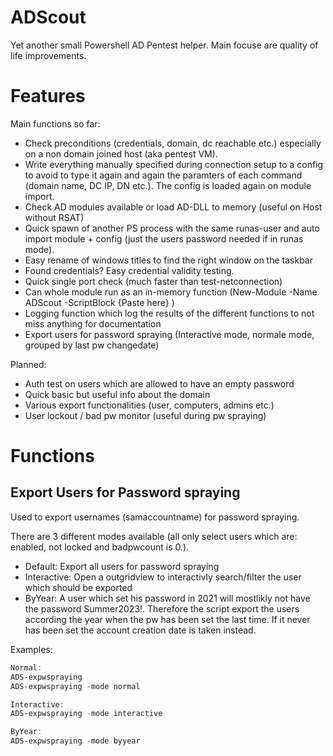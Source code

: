 # ADScout

Yet another small Powershell AD Pentest helper.
Main focuse are quality of life improvements.

# Features

Main functions so far:
- Check preconditions (credentials, domain, dc reachable etc.) especially on a non domain joined host (aka pentest VM).
- Write everything manually specified during connection setup to a config to avoid to type it again and again the paramters of each command (domain name, DC IP, DN etc.). The config is loaded again on module import.
- Check AD modules available or load AD-DLL to memory (useful on Host without RSAT)
- Quick spawn of another PS process with the same runas-user and auto import module + config (just the users password needed if in runas mode).
- Easy rename of windows titles to find the right window on the taskbar
- Found credentials? Easy credential validity testing.
- Quick single port check (much faster than test-netconnection)
- Can whole module run as an in-memory function (New-Module -Name ADScout -ScriptBlock {Paste here} )
- Logging function which log the results of the different functions to not miss anything for documentation
- Export users for password spraying (Interactive mode, normale mode, grouped by last pw changedate)

Planned:
- Auth test on users which are allowed to have an empty password
- Quick basic but useful info about the domain
- Various export functionalities (user, computers, admins etc.)
- User lockout / bad pw monitor (useful during pw spraying)


# Functions
## Export Users for Password spraying

Used to export usernames (samaccountname) for password spraying.

There are 3 different modes available (all only select users which are: enabled, not locked and badpwcount is 0.).
- Default: Export all users for password spraying
- Interactive: Open a outgridview to interactivly search/filter the user which should be exported
- ByYear: A user which set his password in 2021 will mostlikly not have the password Summer2023!. Therefore the script export the users according the year when the pw has been set the last time. If it never has been set the account creation date is taken instead.


Examples:
```powershell
Normal:
ADS-expwspraying
ADS-expwspraying -mode normal

Interactive:
ADS-expwspraying -mode interactive

ByYear:
ADS-expwspraying -mode byyear
```